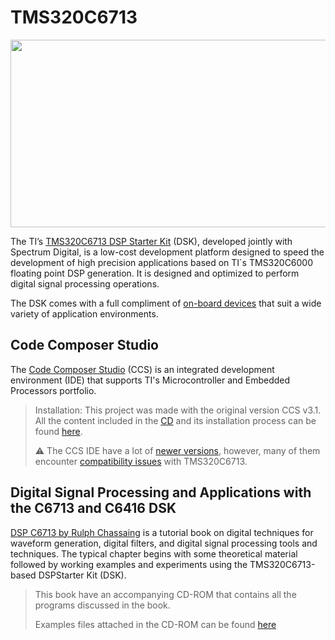 # TMS320C6713

<p align="center">
        <img src="https://mma.prnewswire.com/media/632577/TEXAS_INSTRUMENTS_INCORPORATED_Logo.jpg?p=facebook"
             width="800" height="300" "> 
    </a>
</p>

The TI’s [TMS320C6713 DSP Starter Kit](https://www.ti.com/tool/TMDSDSK6713?utm_source=google&utm_medium=cpc&utm_campaign=epd-pro-null-44700045336317896_prodfolderdynamic-cpc-pf-google-wwe_int&utm_content=prodfolddynamic&ds_k=DYNAMIC+SEARCH+ADS&DCM=yes&gad_source=1&gclid=Cj0KCQjwiYOxBhC5ARIsAIvdH53n28aNCoVE2ZOj320liwUfzcW4QVjyPzdt2Vdv1RH4B3XFc7M_Uw0aAtKNEALw_wcB&gclsrc=aw.ds) (DSK), developed jointly with Spectrum Digital, is a low-cost development platform designed to speed the development of high precision applications based on TI´s TMS320C6000 floating point DSP generation. It is designed and optimized to perform digital signal processing operations. 

The DSK comes with a full compliment of [on-board devices](https://image.slideserve.com/745747/tms320c6713-dsk-block-diagram-l.jpg) that suit a wide variety of application environments.

## Code Composer Studio
The [Code Composer Studio](https://community.element14.com/products/devtools/technicallibrary/w/documents/9304/texas-instruments-code-composer-studio-ccstudio-ide-overview) (CCS) is an integrated development environment (IDE) that supports TI's Microcontroller and Embedded Processors portfolio.

> Installation: This project was made with the original version CCS v3.1. All the content included in the [CD](https://5.imimg.com/data5/SELLER/Default/2023/2/BF/PQ/IG/139567121/dsp-starter-kit-dsk-starter-kit-tms320c6713.png) and its installation process can be found [here](https://github.com/NibiruFT/TMS320C6713/tree/main/Installation).
>
> ⚠️ The CCS IDE have a lot of [newer versions](https://www.ti.com/tool/download/CCSTUDIO), however, many of them encounter [compatibility issues](https://e2e.ti.com/support/tools/code-composer-studio-group/ccs/f/code-composer-studio-forum/260934/compatibility-ccs-with-tms320c6713-dsk-kit) with TMS320C6713.

## Digital Signal Processing and Applications with the C6713 and C6416 DSK

[DSP C6713 by Rulph Chassaing](http://firasaboulatif.free.fr/index_files/gaidaa%20book/Digital%20Signal%20Processing/Wiley%20-%20Digital%20Signal%20Processing%20and%20Applications%20with%20the%20C6713%20and%20C6416%20DSK.pdf) is a tutorial book on digital techniques for waveform generation, digital filters, and digital signal processing tools and techniques. The typical chapter begins with some theoretical material followed by working examples and experiments using the TMS320C6713-based DSPStarter Kit (DSK).

> This book have an accompanying CD-ROM that contains all the programs discussed in the book.
>
> Examples files attached in the CD-ROM can be found [here](https://github.com/NibiruFT/TMS320C6713/tree/main/DSP%20C6713%20(Rulph%20Chassaing))
